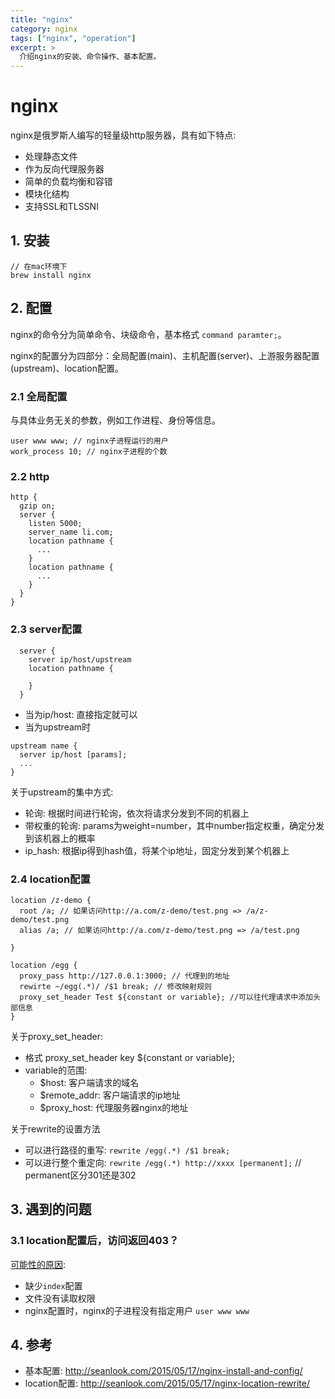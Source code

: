 ```yaml
---
title: "nginx"
category: nginx
tags: ["nginx", "operation"]
excerpt: >
  介绍nginx的安装、命令操作、基本配置。
---
```


# nginx

nginx是俄罗斯人编写的轻量级http服务器，具有如下特点: 

- 处理静态文件
- 作为反向代理服务器
- 简单的负载均衡和容错
- 模块化结构
- 支持SSL和TLSSNI

## 1. 安装

```
// 在mac环境下
brew install nginx
```

## 2. 配置

nginx的命令分为简单命令、块级命令，基本格式 `command paramter;`。

nginx的配置分为四部分：全局配置(main)、主机配置(server)、上游服务器配置(upstream)、location配置。

### 2.1 全局配置

与具体业务无关的参数，例如工作进程、身份等信息。

```
user www www; // nginx子进程运行的用户
work_process 10; // nginx子进程的个数

```

### 2.2 http

```
http {
  gzip on;
  server {
    listen 5000;
    server_name li.com;
    location pathname {
      ...
    }
    location pathname {
      ...
    }
  }
}
```
### 2.3 server配置

```
  server {
    server ip/host/upstream
    location pathname {

    }
  }
```

- 当为ip/host: 直接指定就可以
- 当为upstream时

```
upstream name {
  server ip/host [params];
  ...
}
```

关于upstream的集中方式:

- 轮询: 根据时间进行轮询，依次将请求分发到不同的机器上
- 带权重的轮询: params为weight=number，其中number指定权重，确定分发到该机器上的概率
- ip_hash: 根据ip得到hash值，将某个ip地址，固定分发到某个机器上


### 2.4 location配置

```
location /z-demo {
  root /a; // 如果访问http://a.com/z-demo/test.png => /a/z-demo/test.png
  alias /a; // 如果访问http://a.com/z-demo/test.png => /a/test.png

}

location /egg {
  proxy_pass http://127.0.0.1:3000; // 代理到的地址
  rewirte ~/egg(.*)/ /$1 break; // 修改映射规则
  proxy_set_header Test ${constant or variable}; //可以往代理请求中添加头部信息
}
```

关于proxy_set_header:

- 格式 proxy_set_header key ${constant or variable};
- variable的范围:
  - $host: 客户端请求的域名
  - $remote_addr: 客户端请求的ip地址
  - $proxy_host: 代理服务器nginx的地址

关于rewrite的设置方法

- 可以进行路径的重写: `rewrite /egg(.*) /$1 break;`
- 可以进行整个重定向: `rewrite /egg(.*) http://xxxx [permanent];` // permanent区分301还是302


## 3. 遇到的问题

### 3.1 location配置后，访问返回403？

[可能性的原因](https://my.oschina.net/huangchp/blog/209969):

- 缺少`index`配置
- 文件没有读取权限
- nginx配置时，nginx的子进程没有指定用户 `user www www`

## 4. 参考

- 基本配置: http://seanlook.com/2015/05/17/nginx-install-and-config/
- location配置: http://seanlook.com/2015/05/17/nginx-location-rewrite/
